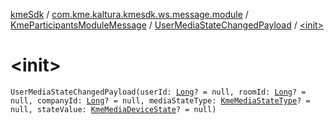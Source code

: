 [kmeSdk](../../../index.md) / [com.kme.kaltura.kmesdk.ws.message.module](../../index.md) / [KmeParticipantsModuleMessage](../index.md) / [UserMediaStateChangedPayload](index.md) / [&lt;init&gt;](./-init-.md)

# &lt;init&gt;

`UserMediaStateChangedPayload(userId: `[`Long`](https://kotlinlang.org/api/latest/jvm/stdlib/kotlin/-long/index.html)`? = null, roomId: `[`Long`](https://kotlinlang.org/api/latest/jvm/stdlib/kotlin/-long/index.html)`? = null, companyId: `[`Long`](https://kotlinlang.org/api/latest/jvm/stdlib/kotlin/-long/index.html)`? = null, mediaStateType: `[`KmeMediaStateType`](../../../com.kme.kaltura.kmesdk.ws.message.type/-kme-media-state-type/index.md)`? = null, stateValue: `[`KmeMediaDeviceState`](../../../com.kme.kaltura.kmesdk.ws.message.type/-kme-media-device-state/index.md)`? = null)`